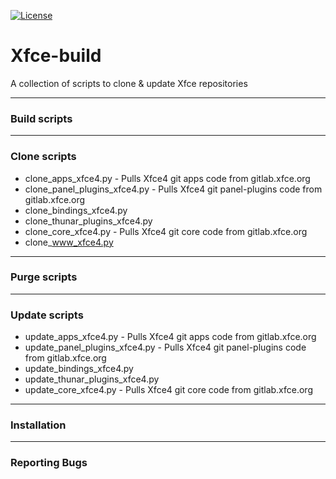 [![License](https://img.shields.io/badge/License-GPL%20v2-blue.svg)](https://gitlab.com/kevinbowen/xfce4-build/-/blob/master/LICENSE)

# Xfce-build

A collection of scripts to clone & update Xfce repositories

----
### Build scripts

----
### Clone scripts

 - clone_apps_xfce4.py - Pulls Xfce4 git apps code from gitlab.xfce.org
 - clone_panel_plugins_xfce4.py - Pulls Xfce4 git panel-plugins code from gitlab.xfce.org
 - clone_bindings_xfce4.py
 - clone_thunar_plugins_xfce4.py
 - clone_core_xfce4.py - Pulls Xfce4 git core code from gitlab.xfce.org
 - clone_www_xfce4.py

----
### Purge scripts

----
### Update scripts

 - update_apps_xfce4.py - Pulls Xfce4 git apps code from gitlab.xfce.org
 - update_panel_plugins_xfce4.py - Pulls Xfce4 git panel-plugins code from gitlab.xfce.org
 - update_bindings_xfce4.py
 - update_thunar_plugins_xfce4.py
 - update_core_xfce4.py - Pulls Xfce4 git core code from gitlab.xfce.org

----
### Installation

----
### Reporting Bugs
